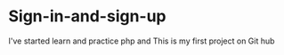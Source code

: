 # Sign-in-and-sign-up
I've started learn and practice php and 
This is my first project on Git hub 
